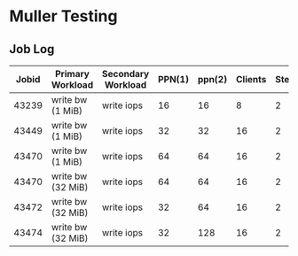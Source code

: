 # Muller Testing

## Job Log

Jobid | Primary Workload  | Secondary Workload | PPN(1) | ppn(2) | Clients | Step
------|-------------------|--------------------|--------|--------|---------|------
43239 | write bw (1 MiB)  | write iops         |     16 |     16 |       8 |    2
43449 | write bw (1 MiB)  | write iops         |     32 |     32 |      16 |    2
43470 | write bw (1 MiB)  | write iops         |     64 |     64 |      16 |    2
43470 | write bw (32 MiB) | write iops         |     64 |     64 |      16 |    2
43472 | write bw (32 MiB) | write iops         |     32 |     64 |      16 |    2
43474 | write bw (32 MiB) | write iops         |     32 |    128 |      16 |    2
